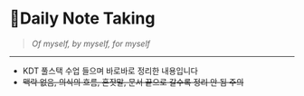 # 📝Daily Note Taking

> *Of myself, by myself, for myself*

---

* KDT 풀스택 수업 들으며 바로바로 정리한 내용입니다
* ~~맥락 없음, 의식의 흐름, 혼잣말, 문서 끝으로 갈수록 정리 안 됨 주의~~



